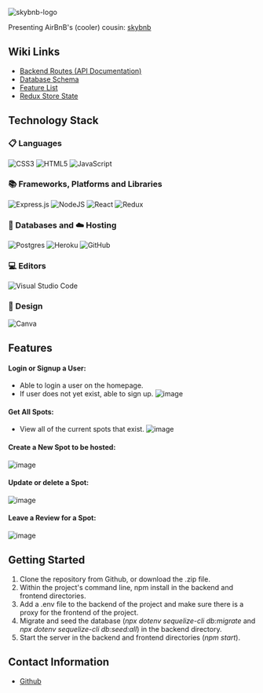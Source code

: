 ![skybnb-logo](https://i.imgur.com/yK6f0q5.jpg?width=600&height=200)

Presenting AirBnB's (cooler) cousin: [skybnb](https://skybnb-superiorcousin.herokuapp.com/) 

## Wiki Links
- [Backend Routes (API Documentation)](https://github.com/arareabe/SKYBnB/tree/main/backend#readme)
- [Database Schema](https://github.com/arareabe/SKYBnB/tree/main/backend#readme)
- [Feature List](https://github.com/arareabe/SKYBnB/tree/main/backend#readme)
- [Redux Store State](https://github.com/arareabe/SKYBnB/tree/main/backend#readme)

## Technology Stack
### 📋 Languages
![CSS3](https://img.shields.io/badge/css3-%231572B6.svg?style=for-the-badge&logo=css3&logoColor=white)
![HTML5](https://img.shields.io/badge/html5-%23E34F26.svg?style=for-the-badge&logo=html5&logoColor=white)
![JavaScript](https://img.shields.io/badge/javascript-%23323330.svg?style=for-the-badge&logo=javascript&logoColor=%23F7DF1E)

### 📚 Frameworks, Platforms and Libraries
![Express.js](https://img.shields.io/badge/express.js-%23404d59.svg?style=for-the-badge&logo=express&logoColor=%2361DAFB)
![NodeJS](https://img.shields.io/badge/node.js-6DA55F?style=for-the-badge&logo=node.js&logoColor=white)
![React](https://img.shields.io/badge/react-%2320232a.svg?style=for-the-badge&logo=react&logoColor=%2361DAFB)
![Redux](https://img.shields.io/badge/redux-%23593d88.svg?style=for-the-badge&logo=redux&logoColor=white)

### 💾 Databases and ☁️ Hosting
![Postgres](https://img.shields.io/badge/postgres-%23316192.svg?style=for-the-badge&logo=postgresql&logoColor=white)
![Heroku](https://img.shields.io/badge/heroku-%23430098.svg?style=for-the-badge&logo=heroku&logoColor=white)
![GitHub](https://img.shields.io/badge/github-%23121011.svg?style=for-the-badge&logo=github&logoColor=white)

### 💻 Editors
![Visual Studio Code](https://img.shields.io/badge/Visual%20Studio%20Code-0078d7.svg?style=for-the-badge&logo=visual-studio-code&logoColor=white)

### 🎨 Design
![Canva](https://img.shields.io/badge/Canva-%2300C4CC.svg?style=for-the-badge&logo=Canva&logoColor=white)


## Features
#### Login or Signup a User: 
- Able to login a user on the homepage.
- If user does not yet exist, able to sign up.
![image](https://i.imgur.com/KiJPuwF.png)

#### Get All Spots:
- View all of the current spots that exist.
![image](https://i.imgur.com/R0F8gLb.png)

#### Create a New Spot to be hosted:
![image](https://i.imgur.com/X5QnjUO.png)

#### Update or delete a Spot:
![image](https://i.imgur.com/qyKKhvA.png)

#### Leave a Review for a Spot:
![image](https://i.imgur.com/ntx0yTf.png)

## Getting Started
1. Clone the repository from Github, or download the .zip file.
2. Within the project's command line, npm install in the backend and frontend directories.
3. Add a .env file to the backend of the project and make sure there is a proxy for the frontend of the project. 
4. Migrate and seed the database (*npx dotenv sequelize-cli db:migrate* and *npx dotenv sequelize-cli db:seed:all*) in the backend directory.
5. Start the server in the backend and frontend directories (*npm start*).

## Contact Information
- [Github](https://github.com/arareabe)

